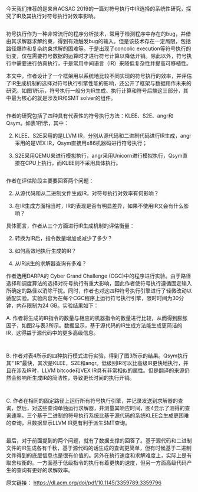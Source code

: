  今天我们推荐的是来自ACSAC 2019的一篇对符号执行中IR选择的系统性研究，探究了IR及其执行对符号执行对效率影响。 

  ![]() 

  符号执行作为一种非常流行的程序分析技术，常用于检测程序中存在的bug，并借由其求解器求解约束，得到有效触发bug的输入。但是该技术存在一定局限，包括路径爆炸和复杂约束求解的困难等。于是出现了concolic execution等符号执行的衍变，仅在需要符号数据的运算时才进行符号计算以降低开销。除此以外，符号执行中需要进行仿真执行，于是常用中间语言（IR）来降低复杂性并提高可移植性。 

  本文中，作者设计了一个框架用以系统地比较不同实现的符号执行的效率，并评估了IR生成机制的选择对符号执行引擎性能的影响，还公开了框架与数据用作未来的研究。如图1所示，符号执行一般分为IR生成、执行计算和符号后端这三部分，其中最为核心的就是涉及IR和SMT solver的组件。 

  ![]() 

  作者的研究包括了四种具有代表性的符号执行方法：KLEE、S2E、angr和Qsym。如表1所示，其中： 

  2.   KLEE、S2E采用的是LLVM IR，分别从源代码和二进制代码进行IR生成，angr采用的是VEX IR，Qsym直接用x86机器码进行符号执行； 

 
 4.   S2E采用QEMU来进行模拟执行，angr采用Unicorn进行模拟执行，Qsym直接在CPU上执行，而KLEE则不采用具体执行。 

 
   ![]() 

  作者在评估阶段主要要回答两个问题： 

  2.   从源代码和从二进制文件生成IR，对符号执行对效率有何影响？ 

 
 4.   在IR生成方面相当时，IR的表现是否有明显差异，如果不使用IR又会有什么影响？ 

 
   具体而言，作者从三个方面进行IR生成机制的评估衡量： 

  2.   转换为IR后，指令数量增加或减少了多少？ 

 
 4.   如何高效地执行生成的IR？ 

 
 6.   从IR派生的求解器查询有多难？ 

 
   作者选用DARPA的 Cyber Grand Challenge (CGC)中的程序进行实验。由于路径选择和调度算法的选择对符号执行有重大影响，因此作者使符号执行遵循固定输入所确定的路径以消除干扰。同时，作者也对这四种符号执行引擎进行了轻微改动以适配实验。实验内容为在每个CGC程序上运行符号执行引擎，限时时间为30分钟，内存限制为24 GB。实验结果如下： 

  A. 作者将生成的IR指令的数量与相应的机器指令的数量进行比较，从而得到膨胀因子，如图2与表3所示。数据显示，基于源代码的IR生成方法能生成更简洁的IR，这得益于源代码中的更多高级信息。 

  ![]() 

  ![]() 

    
 

  B. 作者对表4所示的四种执行模式进行实验，得到了图3所示的结果。Qsym执行其“ IR”最快，其次是KLEE，S2E和angr。低级别IR可以比高级IR更快地执行，并且在涉及IR时，LLVM bitcode和VEX IR具有非常相似的属性。但是翻译的来源仍然会影响所生成IR的简洁性，导致更长时间的执行开销。   
 

  ![]() 

  ![]() 

  C. 作者在相同的固定路径上运行所有符号执行引擎，并记录发送到求解器的查询，然后，对这些查询单独运行求解器，并测量其响应时间，图4显示了测得的查询速率。三个基于二进制的符号执行系统比基于源代码的系统KLEE会生成更困难的查询，且数据显示LLVM IR更有利于派生SMT查询。 

  ![]() 

  最后，对于前面提到的两个问题，就有了数据支撑的回答了。基于源代码和二进制文件的IR生成各有千秋，基于源代码的话生成的查询更简单，但有时候基于二进制文件得到的底层信息也是很有价值的。另外在执行速度和求解难度上，实际上是有取舍权衡的。一方面基于低级指令的执行有着更快的速度，但另一方面高级代码产生的查询有更好的求解效率。 

  原文链接： https://dl.acm.org/doi/pdf/10.1145/3359789.3359796 

    
 

